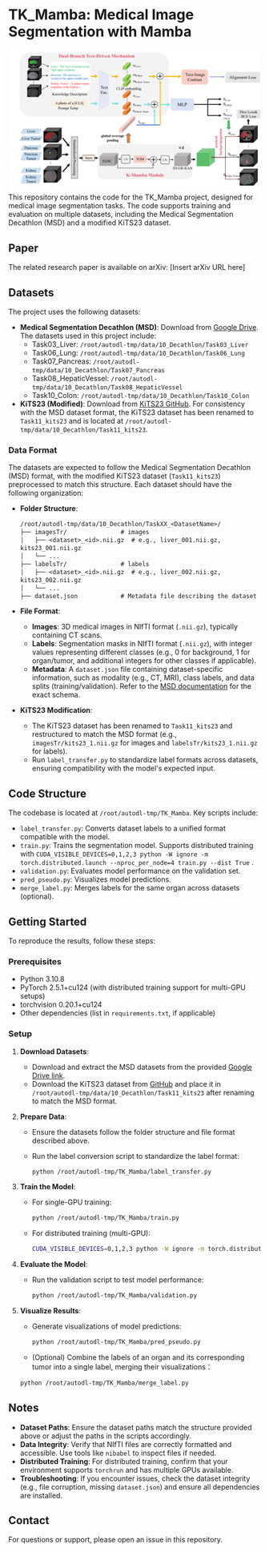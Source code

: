 # TK_Mamba: Medical Image Segmentation with Mamba

![Method](images\Method.png)This repository contains the code for the TK_Mamba project, designed for medical image segmentation tasks. The code supports training and evaluation on multiple datasets, including the Medical Segmentation Decathlon (MSD) and a modified KiTS23 dataset.

## Paper

The related research paper is available on arXiv: [Insert arXiv URL here]

## Datasets

The project uses the following datasets:

- **Medical Segmentation Decathlon (MSD)**: Download from [Google Drive](https://drive.google.com/drive/folders/1HqEgzS8BV2c7xYNrZdEAnrHk7osJJ--2). The datasets used in this project include:
  - Task03_Liver: `/root/autodl-tmp/data/10_Decathlon/Task03_Liver`
  - Task06_Lung: `/root/autodl-tmp/data/10_Decathlon/Task06_Lung`
  - Task07_Pancreas: `/root/autodl-tmp/data/10_Decathlon/Task07_Pancreas`
  - Task08_HepaticVessel: `/root/autodl-tmp/data/10_Decathlon/Task08_HepaticVessel`
  - Task10_Colon: `/root/autodl-tmp/data/10_Decathlon/Task10_Colon`
- **KiTS23 (Modified)**: Download from [KiTS23 GitHub](https://github.com/neheller/kits23). For consistency with the MSD dataset format, the KiTS23 dataset has been renamed to `Task11_kits23` and is located at `/root/autodl-tmp/data/10_Decathlon/Task11_kits23`.

### Data Format

The datasets are expected to follow the Medical Segmentation Decathlon (MSD) format, with the modified KiTS23 dataset (`Task11_kits23`) preprocessed to match this structure. Each dataset should have the following organization:

- **Folder Structure**:

  ```
  /root/autodl-tmp/data/10_Decathlon/TaskXX_<DatasetName>/
  ├── imagesTr/               # images
  │   ├── <dataset>_<id>.nii.gz  # e.g., liver_001.nii.gz, kits23_001.nii.gz
  │   └── ...
  ├── labelsTr/               # labels
  │   ├── <dataset>_<id>.nii.gz  # e.g., liver_002.nii.gz, kits23_002.nii.gz
  │   └── ...
  ├── dataset.json            # Metadata file describing the dataset
  ```

- **File Format**:

  - **Images**: 3D medical images in NIfTI format (`.nii.gz`), typically containing CT scans.
  - **Labels**: Segmentation masks in NIfTI format (`.nii.gz`), with integer values representing different classes (e.g., 0 for background, 1 for organ/tumor, and additional integers for other classes if applicable).
  - **Metadata**: A `dataset.json` file containing dataset-specific information, such as modality (e.g., CT, MRI), class labels, and data splits (training/validation). Refer to the [MSD documentation](http://medicaldecathlon.com/) for the exact schema.

- **KiTS23 Modification**:

  - The KiTS23 dataset has been renamed to `Task11_kits23` and restructured to match the MSD format (e.g., `imagesTr/kits23_1.nii.gz` for images and `labelsTr/kits23_1.nii.gz` for labels).
  - Run `label_transfer.py` to standardize label formats across datasets, ensuring compatibility with the model's expected input.

## Code Structure

The codebase is located at `/root/autodl-tmp/TK_Mamba`. Key scripts include:

- `label_transfer.py`: Converts dataset labels to a unified format compatible with the model.
- `train.py`: Trains the segmentation model. Supports distributed training with `CUDA_VISIBLE_DEVICES=0,1,2,3 python -W ignore -m torch.distributed.launch --nproc_per_node=4 train.py --dist True` .
- `validation.py`: Evaluates model performance on the validation set.
- `pred_pseudo.py`: Visualizes model predictions.
- `merge_label.py`: Merges labels for the same organ across datasets (optional).

## Getting Started

To reproduce the results, follow these steps:

### Prerequisites

- Python 3.10.8
- PyTorch 2.5.1+cu124 (with distributed training support for multi-GPU setups)
- torchvision 0.20.1+cu124
- Other dependencies (list in `requirements.txt`, if applicable)

### Setup

1. **Download Datasets**:

   - Download and extract the MSD datasets from the provided [Google Drive link](https://drive.google.com/drive/folders/1HqEgzS8BV2c7xYNrZdEAnrHk7osJJ--2).
   - Download the KiTS23 dataset from [GitHub](https://github.com/neheller/kits23) and place it in `/root/autodl-tmp/data/10_Decathlon/Task11_kits23` after renaming to match the MSD format.

2. **Prepare Data**:

   - Ensure the datasets follow the folder structure and file format described above.

   - Run the label conversion script to standardize the label format:

     ```bash
     python /root/autodl-tmp/TK_Mamba/label_transfer.py
     ```

3. **Train the Model**:

   - For single-GPU training:

     ```bash
     python /root/autodl-tmp/TK_Mamba/train.py
     ```

   - For distributed training (multi-GPU):

     ```bash
     CUDA_VISIBLE_DEVICES=0,1,2,3 python -W ignore -m torch.distributed.launch --nproc_per_node=4 train.py --dist True
     ```

3. **Evaluate the Model**:

   - Run the validation script to test model performance:

     ```bash
     python /root/autodl-tmp/TK_Mamba/validation.py
     ```

4. **Visualize Results**:

   - Generate visualizations of model predictions:

     ```bash
     python /root/autodl-tmp/TK_Mamba/pred_pseudo.py
     ```
	- (Optional) Combine the labels of an organ and its corresponding tumor into a single label, merging their visualizations：

     ```bash
     python /root/autodl-tmp/TK_Mamba/merge_label.py
     ```

## Notes

- **Dataset Paths**: Ensure the dataset paths match the structure provided above or adjust the paths in the scripts accordingly.
- **Data Integrity**: Verify that NIfTI files are correctly formatted and accessible. Use tools like `nibabel` to inspect files if needed.
- **Distributed Training**: For distributed training, confirm that your environment supports `torchrun` and has multiple GPUs available.
- **Troubleshooting**: If you encounter issues, check the dataset integrity (e.g., file corruption, missing `dataset.json`) and ensure all dependencies are installed.

## Contact

For questions or support, please open an issue in this repository.